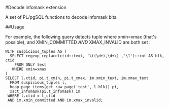 #Decode infomask extension

A set of PL/pgSQL functions to decode infomask bits.



##Usage

For example, the following query detects tuple where xmin=xmax (that's possible), and
XMIN_COMMITTED *AND* XMAX_INVALID are both set :
```
WITH suspicious_tuples AS (
  SELECT regexp_replace(ctid::text, '\((\d+),\d+\)','\1')::int AS blk, ctid
    FROM ONLY test
   WHERE xmin=xmax
)
SELECT l.ctid, pi.t_xmin, pi.t_xmax, im.xmin_text, im.xmax_text
  FROM suspicious_tuples l,
  heap_page_items(get_raw_page('test', l.blk)) pi,
  xact_infomask(pi.t_infomask) im
 WHERE l.ctid = t_ctid
 AND im.xmin_committed AND im.xmax_invalid;
```


